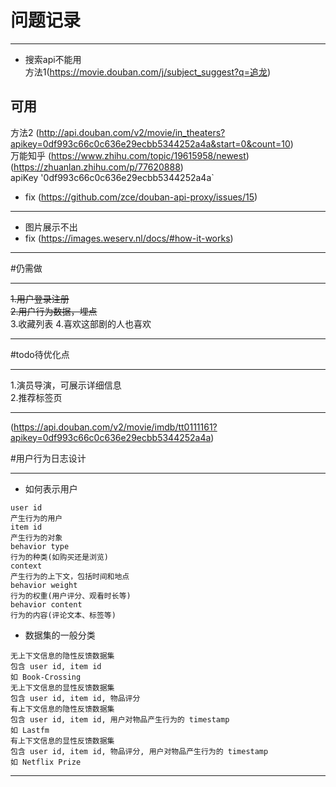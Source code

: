 # 问题记录
***
- 搜索api不能用<br>
方法1(https://movie.douban.com/j/subject_suggest?q=追龙)<br>
## 可用
方法2 (http://api.douban.com/v2/movie/in_theaters?apikey=0df993c66c0c636e29ecbb5344252a4a&start=0&count=10)<br>
万能知乎 (https://www.zhihu.com/topic/19615958/newest)<br>
(https://zhuanlan.zhihu.com/p/77620888)<br>
apiKey '0df993c66c0c636e29ecbb5344252a4a`<br>
- fix (https://github.com/zce/douban-api-proxy/issues/15)<br>
***
- 图片展示不出<br>
- fix (https://images.weserv.nl/docs/#how-it-works)<br>
***

#仍需做
***
~~1.用户登录注册~~<br>
~~2.用户行为数据，埋点~~<br>
3.收藏列表
4.喜欢这部剧的人也喜欢
***
#todo待优化点
***
1.演员导演，可展示详细信息<br>
2.推荐标签页<br>
***


(https://api.douban.com/v2/movie/imdb/tt0111161?apikey=0df993c66c0c636e29ecbb5344252a4a)

#用户行为日志设计
***
- 如何表示用户
```text
user id
产生行为的用户
item id
产生行为的对象
behavior type
行为的种类(如购买还是浏览)
context
产生行为的上下文，包括时间和地点
behavior weight
行为的权重(用户评分、观看时长等)
behavior content
行为的内容(评论文本、标签等)
```

- 数据集的一般分类
```text
无上下文信息的隐性反馈数据集
包含 user id, item id
如 Book-Crossing
无上下文信息的显性反馈数据集
包含 user id, item id, 物品评分
有上下文信息的隐性反馈数据集
包含 user id, item id, 用户对物品产生行为的 timestamp
如 Lastfm
有上下文信息的显性反馈数据集
包含 user id, item id, 物品评分, 用户对物品产生行为的 timestamp
如 Netflix Prize
```
***

